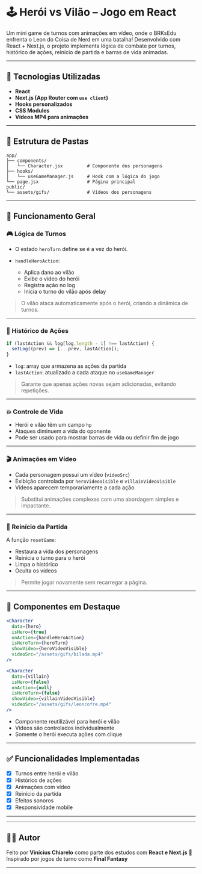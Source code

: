 # 🕹️ Herói vs Vilão – Jogo em React

Um mini game de turnos com animações em vídeo, onde o BRKsEdu enfrenta o Leon do Coisa de Nerd em uma batalha!
Desenvolvido com React + Next.js, o projeto implementa lógica de combate por turnos, histórico de ações, reinício de partida e barras de vida animadas.

---

## 🚀 Tecnologias Utilizadas

* **React**
* **Next.js (App Router com `use client`)**
* **Hooks personalizados**
* **CSS Modules**
* **Vídeos MP4 para animações**

---

## 📁 Estrutura de Pastas

```
app/
├── components/
│   └── Character.jsx         # Componente dos personagens
├── hooks/
│   └── useGameManager.js     # Hook com a lógica do jogo
└── page.jsx                  # Página principal
public/
└── assets/gifs/              # Vídeos dos personagens
```

---

## 📄 Funcionamento Geral

### 🎮 Lógica de Turnos

* O estado `heroTurn` define se é a vez do herói.
* `handleHeroAction`:

  * Aplica dano ao vilão
  * Exibe o vídeo do herói
  * Registra ação no log
  * Inicia o turno do vilão após delay

> O vilão ataca automaticamente após o herói, criando a dinâmica de turnos.

---

### 🧠 Histórico de Ações

```js
if (lastAction && log[log.length - 1] !== lastAction) {
  setLog((prev) => [...prev, lastAction]);
}
```

* `log`: array que armazena as ações da partida
* `lastAction`: atualizado a cada ataque no `useGameManager`

> Garante que apenas ações novas sejam adicionadas, evitando repetições.

---

### 💥 Controle de Vida

* Herói e vilão têm um campo `hp`
* Ataques diminuem a vida do oponente
* Pode ser usado para mostrar barras de vida ou definir fim de jogo

---

### 🎬 Animações em Vídeo

* Cada personagem possui um vídeo (`videoSrc`)
* Exibição controlada por `heroVideoVisible` e `villainVideoVisible`
* Vídeos aparecem temporariamente a cada ação

> Substitui animações complexas com uma abordagem simples e impactante.

---

### 🔄 Reinício da Partida

A função `resetGame`:

* Restaura a vida dos personagens
* Reinicia o turno para o herói
* Limpa o histórico
* Oculta os vídeos

> Permite jogar novamente sem recarregar a página.

---

## 🧩 Componentes em Destaque

```jsx
<Character
  data={hero}
  isHero={true}
  onAction={handleHeroAction}
  isHeroTurn={heroTurn}
  showVideo={heroVideoVisible}
  videoSrc="/assets/gifs/bilada.mp4"
/>

<Character
  data={villain}
  isHero={false}
  onAction={null}
  isHeroTurn={false}
  showVideo={villainVideoVisible}
  videoSrc="/assets/gifs/leoncofre.mp4"
/>
```

* Componente reutilizável para herói e vilão
* Vídeos são controlados individualmente
* Somente o herói executa ações com clique

---

## ✅ Funcionalidades Implementadas

* [x] Turnos entre herói e vilão
* [x] Histórico de ações
* [x] Animações com vídeo
* [x] Reinício da partida
* [x] Efeitos sonoros
* [x] Responsividade mobile

---


---
<!--
## 📸 Demonstração

> 💡 Adicione aqui um **GIF** ou **link do Vercel** com a demonstração do jogo funcionando.

---
-->

## 🧑‍💻 Autor

Feito por **Vinícius Chiarelo** como parte dos estudos com **React e Next.js**
🎯 Inspirado por jogos de turno como **Final Fantasy**

---
